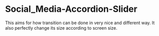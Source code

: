 # Social_Media-Accordion-Slider
This aims for how transition can be done in very nice and different way. It also perfectly change its size according to screen size. 
